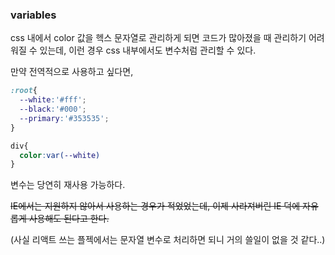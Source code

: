 ### variables

css 내에서 color 값을 헥스 문자열로 관리하게 되면 코드가 많아졌을 때 관리하기 어려워질 수 있는데, 이런 경우 css 내부에서도 변수처럼 관리할 수 있다. 

만약 전역적으로 사용하고 싶다면,

```css
:root{
  --white:'#fff';
  --black:'#000';
  --primary:'#353535';
}

div{
  color:var(--white)
}
```

변수는 당연히 재사용 가능하다. 



~~IE에서는 지원하지 않아서 사용하는 경우가 적었었는데, 이제 사라져버린 IE 덕에 자유롭게 사용해도 된다고 한다.~~ 

(사실 리액트 쓰는 플젝에서는 문자열 변수로 처리하면 되니 거의 쓸일이 없을 것 같다..)